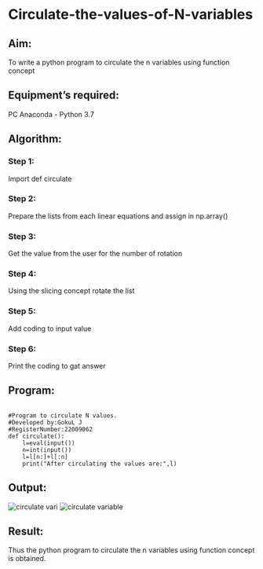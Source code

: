 # Circulate-the-values-of-N-variables
## Aim:
To write a python program to circulate the n variables using function concept
## Equipment’s required:
PC
Anaconda - Python 3.7
## Algorithm: 
### Step 1:
Import def circulate 
### Step 2:
Prepare the lists from each linear equations and assign in np.array() 
### Step 3:
Get the value from the user for the number of rotation 
### Step 4:
Using the slicing concept rotate the list 
### Step 5:
Add coding to input value 
### Step 6:
Print the coding to gat answer 
## Program:
```

#Program to circulate N values.
#Developed by:GokuL J 
#RegisterNumber:22009062
def circulate():
    l=eval(input())
    n=int(input())
    l=l[n:]+l[:n]
    print("After circulating the values are:",l)
```    


## Output:
![circulate vari](https://user-images.githubusercontent.com/121165938/214605427-c2aab189-9b51-4e22-8f71-d337b7b7e1d3.png)
![circulate variable](https://user-images.githubusercontent.com/121165938/214605484-90f8f82f-bb45-4047-8195-57dd0e1cb6cd.png)


## Result:
Thus the python program to circulate the n variables using function concept is obtained.
